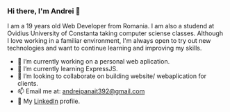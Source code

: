 ### Hi there, I'm Andrei 👋

I am a 19 years old Web Developer from Romania.
I am also a studend at Ovidius University of Constanta taking computer sciense classes.
Although I love working in a familiar environment, I'm always open to try out new technologies and want to continue learning and improving my skills.

- 🔭 I’m currently working on a personal web aplication.
- 🌱 I’m currently learning ExpressJS.
- 👯 I’m looking to collaborate on building website/ webaplication for clients.
- 📫 Email me at: andreipanait392@gmail.com
- 🔗 My [LinkedIn](https://www.linkedin.com/in/andrei-p-035336203/) profile.


<!--
**bacovel/bacovel** is a ✨ _special_ ✨ repository because its `README.md` (this file) appears on your GitHub profile.

Here are some ideas to get you started:

- 🔭 I’m currently working on ...
- 🌱 I’m currently learning ...
- 👯 I’m looking to collaborate on ...
- 🤔 I’m looking for help with ...
- 💬 Ask me about ...
- 📫 How to reach me: ...
- 😄 Pronouns: ...
- ⚡ Fun fact: ...
-->
